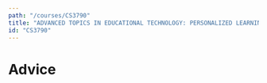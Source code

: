 ```yaml
---
path: "/courses/CS3790"
title: "ADVANCED TOPICS IN EDUCATIONAL TECHNOLOGY: PERSONALIZED LEARNING ENVIRONMENTS"
id: "CS3790"
---
```


# Advice

